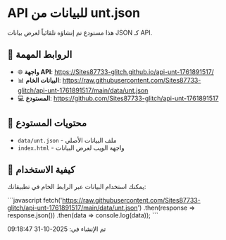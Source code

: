 
# API للبيانات من unt.json

هذا مستودع تم إنشاؤه تلقائياً لعرض بيانات JSON كـ API.

## 🔗 الروابط المهمة

- 🌐 **واجهة API**: https://Sites87733-glitch.github.io/api-unt-1761891517/
- 📊 **البيانات الخام**: https://raw.githubusercontent.com/Sites87733-glitch/api-unt-1761891517/main/data/unt.json
- 💻 **المستودع**: https://github.com/Sites87733-glitch/api-unt-1761891517

## 📁 محتويات المستودع

- `data/unt.json` - ملف البيانات الأصلي
- `index.html` - واجهة الويب لعرض البيانات

## 🚀 كيفية الاستخدام

يمكنك استخدام البيانات عبر الرابط الخام في تطبيقاتك:

\`\`\`javascript
fetch('https://raw.githubusercontent.com/Sites87733-glitch/api-unt-1761891517/main/data/unt.json')
  .then(response => response.json())
  .then(data => console.log(data));
\`\`\`

تم الإنشاء في: 2025-10-31 09:18:47
        